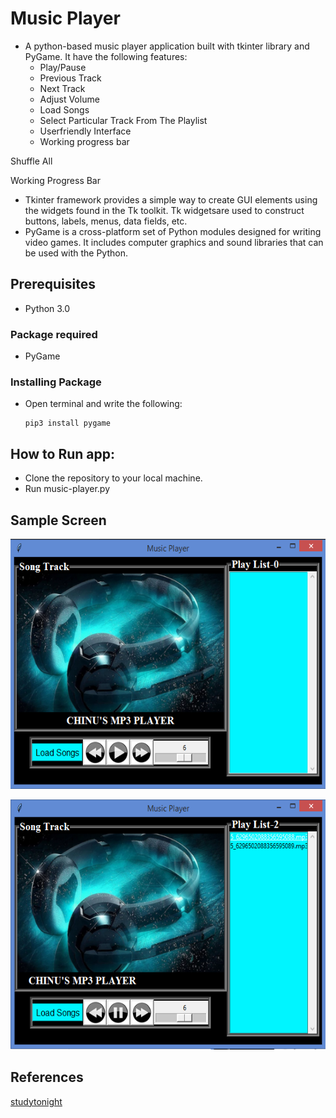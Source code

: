 # Music Player
* A python-based music player application built with tkinter library and PyGame. It have the following features:
  * Play/Pause
  * Previous Track
  * Next Track
  * Adjust Volume
  * Load Songs
  * Select Particular Track From The Playlist 
  * Userfriendly Interface
  * Working progress bar


Shuffle All

Working Progress Bar


* Tkinter framework provides a simple way to create GUI elements using the widgets found in the Tk toolkit. Tk widgetsare used to construct buttons, labels, menus, data fields, etc.
* PyGame is a cross-platform set of Python modules designed for writing video games. It includes computer graphics and sound libraries that can be used with the Python.

## Prerequisites
* Python 3.0

### Package required
* PyGame

### Installing Package
* Open terminal and write the following:
    ```
    pip3 install pygame
    ```    

## How to Run app:
* Clone the repository to your local machine.
* Run music-player.py

## Sample Screen
<p align="center">
  <img width="600" height="400" src="https://github.com/Subathra19/music-player/blob/main/images/sample_screen.PNG">
</p>

<p align="center">
  <img width="600" height="400" src="https://github.com/Subathra19/music-player/blob/main/images/sample_screen_1.PNG">
</p>
    
## References
[studytonight](https://www.studytonight.com/tkinter/music-player-application-using-tkinter)
